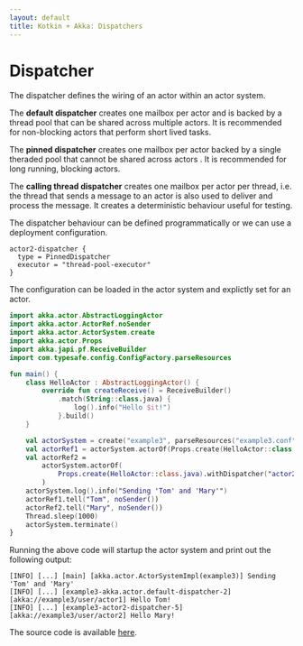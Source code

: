```yaml
---
layout: default
title: Kotkin + Akka: Dispatchers
---
```

# Dispatcher

The dispatcher defines the wiring of an actor within an actor system. 

The **default dispatcher** creates one mailbox per actor and is backed by a thread pool that can be shared across multiple actors.
It is recommended for non-blocking actors that perform short lived tasks. 

The **pinned dispatcher** creates one mailbox per actor backed by a single theraded pool that cannot be shared across actors .
It is recommended for long running, blocking actors.

The **calling thread dispatcher** creates one mailbox per actor per thread, i.e. the thread that sends a message to an actor is also used to deliver and process the message.
It creates a deterministic behaviour useful for testing.

The dispatcher behaviour can be defined programmatically or we can use a deployment configuration.
```
actor2-dispatcher {
  type = PinnedDispatcher
  executor = "thread-pool-executor"
}
```
The configuration can be loaded in the actor system and explictly set for an actor. 
```kotlin
import akka.actor.AbstractLoggingActor
import akka.actor.ActorRef.noSender
import akka.actor.ActorSystem.create
import akka.actor.Props
import akka.japi.pf.ReceiveBuilder
import com.typesafe.config.ConfigFactory.parseResources

fun main() {
    class HelloActor : AbstractLoggingActor() {
        override fun createReceive() = ReceiveBuilder()
            .match(String::class.java) {
                log().info("Hello $it!")
            }.build()
    }

    val actorSystem = create("example3", parseResources("example3.conf"))
    val actorRef1 = actorSystem.actorOf(Props.create(HelloActor::class.java), "actor1")
    val actorRef2 =
        actorSystem.actorOf(
            Props.create(HelloActor::class.java).withDispatcher("actor2-dispatcher"), "actor2"
        )
    actorSystem.log().info("Sending 'Tom' and 'Mary'")
    actorRef1.tell("Tom", noSender())
    actorRef2.tell("Mary", noSender())
    Thread.sleep(1000)
    actorSystem.terminate()
}
```
Running the above code will startup the actor system and print out the following output:
```
[INFO] [...] [main] [akka.actor.ActorSystemImpl(example3)] Sending 'Tom' and 'Mary'
[INFO] [...] [example3-akka.actor.default-dispatcher-2] [akka://example3/user/actor1] Hello Tom!
[INFO] [...] [example3-actor2-dispatcher-5] [akka://example3/user/actor2] Hello Mary!
```

The source code is available [here](https://github.com/fjlopez/kotlin-akka/blob/master/src/main/kotlin/Example3.kt).